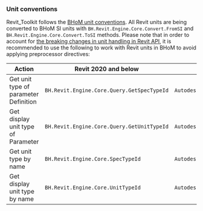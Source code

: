 ### Unit conventions
Revit_Toolkit follows the [BHoM unit conventions](https://github.com/BHoM/documentation/wiki/BHoM-Units-conventions). All Revit units are being converted to BHoM SI units with `BH.Revit.Engine.Core.Convert.FromSI` and `BH.Revit.Engine.Core.Convert.ToSI` methods. Please note that in order to account for [the breaking changes in unit handling in Revit API](https://www.revitapidocs.com/2021.1/news?section=toc18), it is recommended to use the following to work with Revit units in BHoM to avoid applying preprocessor directives:

| Action | Revit 2020 and below | Revit 2021 and above |
|----------------|----------------|----------------|
| Get unit type of parameter Definition | `BH.Revit.Engine.Core.Query.GetSpecTypeId` | `Autodesk.Revit.DB.Definition.GetSpecTypeId` |
| Get display unit type of Parameter | `BH.Revit.Engine.Core.Query.GetUnitTypeId` | `Autodesk.Revit.DB.Parameter.GetUnitTypeId` |
| Get unit type by name | `BH.Revit.Engine.Core.SpecTypeId` | `Autodesk.Revit.DB.SpecTypeId` |
| Get display unit type by name | `BH.Revit.Engine.Core.UnitTypeId` | `Autodesk.Revit.DB.UnitTypeId` |